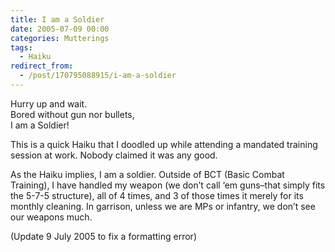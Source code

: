 ```yaml
---
title: I am a Soldier
date: 2005-07-09 00:00
categories: Mutterings
tags:
  - Haiku
redirect_from:
  - /post/170795088915/i-am-a-soldier
---
```

Hurry up and wait.\
Bored without gun nor bullets,\
I am a Soldier!

This is a quick Haiku that I doodled up while attending a mandated training session at work. Nobody claimed it was any good.

As the Haiku implies, I am a soldier. Outside of BCT (Basic Combat Training), I have handled my weapon (we don&rsquo;t call &lsquo;em guns&ndash;that simply fits the 5-7-5 structure), all of 4 times, and 3 of those times it merely for its monthly cleaning. In garrison, unless we are MPs or infantry, we don&rsquo;t see our weapons much.

(Update 9 July 2005 to fix a formatting error)
